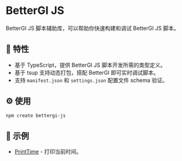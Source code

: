 # BetterGI JS

BetterGI JS 脚本辅助库，可以帮助你快速构建和调试 BetterGI JS 脚本。

## 🌟 特性

- 基于 TypeScript，提供 BetterGI JS 脚本开发所需的类型定义。
- 基于 tsup 支持动态打包，搭配 BetterGI 即可实时调试脚本。
- 支持 `manifest.json` 和 `settings.json` 配置文件 schema 验证。

## ⚙️ 使用

```bash
npm create bettergi-js
```

## 📖 示例

+ [PrintTime](./examples/print-time/README.md) - 打印当前时间。

